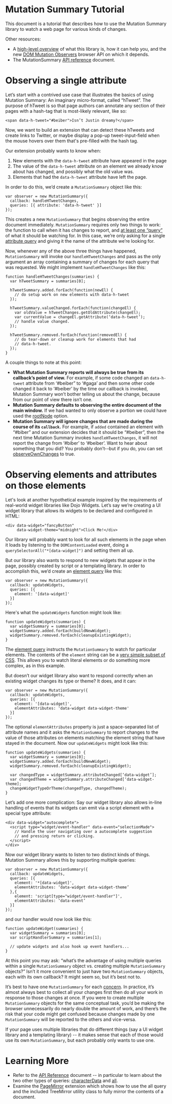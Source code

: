 # Mutation Summary Tutorial #

This document is a tutorial that describes how to use the Mutation Summary library to watch a web page for various kinds of changes.

Other resources:
  * A [high-level overview](https://github.com/rafaelw/mutation-summary) of what this library is, how it can help you, and the new [DOM Mutation Observers](http://dvcs.w3.org/hg/domcore/raw-file/tip/Overview.html#mutation-observers) browser API on which it depends.
  * The MutationSummary [API reference](APIReference.md) document.

# Observing a single attribute #

Let’s start with a contrived use case that illustrates the basics of using Mutation Summary: An imaginary micro-format, called “hTweet”. The purpose of hTweet is so that page authors can annotate any section of their pages with a hash-tag that is most-likely relevant, like so:

```
<span data-h-tweet="#beiber">Isn’t Justin dreamy?</span>
```

Now, we want to build an extension that can detect these hTweets and create links to Twitter, or maybe display a pop-up tweet-input-field when the mouse hovers over them that's pre-filled with the hash tag.

Our extension probably wants to know when:
  1. New elements with the `data-h-tweet` attribute have appeared in the page
  1. The value of the `data-h-tweet` attribute on an element we already know about has changed, and possibly what the old value was.
  1. Elements that had the `data-h-tweet` attribute have left the page.

In order to do this, we’d create a `MutationSummary` object like this:

```
var observer = new MutationSummary({
  callback: handleHTweetChanges,
  queries: [{ attribute: 'data-h-tweet' }]
});
```

This creates a new `MutationSummary` that begins observing the entire document immediately. `MutationSummary` requires only two things to work: the function to call when it has changes to report, and [at least one “query”](APIReference.md#configuration-options) of what it should be watching for. In this case, we’re only asking for a single [attribute query](APIReference.md#the-attribute-query) and giving it the name of the attribute we’re looking for.

Now, whenever any of the above three things have happened, `MutationSummary` will invoke our `handleHTweetChanges` and pass as the only argument an array containing a summary of changes for each query that was requested. We might implement `handleHTweetChanges` like this:

```
function handleHTweetChanges(summaries) {
  var hTweetSummary = summaries[0];

  hTweetSummary.added.forEach(function(newEl) {
    // do setup work on new elements with data-h-tweet
  });

  hTweetSummary.valueChanged.forEach(function(changeEl) {
    var oldValue = hTweetChanges.getOldAttribute(changeEl);
    var currentValue = changeEl.getAttribute(‘data-h-tweet’);
    // handle value changed.
  });

  hTweetSummary.removed.forEach(function(removedEl) {
    // do tear-down or cleanup work for elements that had    
    // data-h-tweet.
  });
}
```

A couple things to note at this point:
  * **What Mutation Summary reports will always be true from its callback’s point of view.** For example, if some code changed an `data-h-tweet` attribute from ‘#beiber” to ‘#gaga’ and then some other code changed it back to ‘#beiber’ by the time our callback is invoked, Mutation Summary won’t bother telling us about the change, because from our point of view there isn’t one.
  * **Mutation Summary defaults to observing the entire document of the main window.** If we had wanted to only observe a portion we could have used the [rootNode](APIReference.md#configuration-options) option.
  * **Mutation Summary will ignore changes that are made during the course of its `callback`.** For example, if `added` contained an element with “#biber” and our extension decides that it should be “#beiber”, then the next time Mutation Summary invokes `handleHTweetChanges`, it will not report the change from ‘#biber’ to ‘#beiber’. Want to hear about something that you did? You probably don’t--but if you do, you can set [observeOwnChanges](APIReference.md#configuration-options) to true.

# Observing elements and attributes on those elements #

Let's look at another hypothetical example inspired by the requirements of real-world widget libraries like Dojo Widgets. Let’s say we’re creating a UI widget library that allows its widgets to be declared and configured in HTML:

```
<div data-widget="fancyButton"   
     data-widget-theme="midnight">Click Me!</div>
```

Our library will probably want to look for all such elements in the page when it loads by listening to the `DOMContentLoaded` event, doing a `querySelectorAll("*[data-widget]")` and setting them all up.

But our library also wants to respond to new widgets that appear in the page, possibly created by script or a templating library. In order to accomplish this, we’d create an [element query](APIReference.md#the-element-query) like this:

```
var observer = new MutationSummary({
  callback: updateWidgets,
  queries: [{
    element: '[data-widget]'
  }]
});
```

Here's what the `updateWidgets` function might look like:

```
function updateWidgets(summaries) {
  var widgetSummary = summaries[0];
  widgetSummary.added.forEach(buildNewWidget);
  widgetSummary.removed.forEach(cleanupExistingWidget);
}
```

The [element query](APIReference.md#the-element-query) instructs the `MutationSummary` to watch for particular elements. The contents of the `element` string can be a [very simple subset of CSS](APIReference.md#supported-selector-syntax). This allows you to watch literal elements or do something more complex, as in this example.

But doesn’t our widget library also want to respond correctly when an existing widget changes its type or theme? It does, and it can:

```
var observer = new MutationSummary({
  callback: updateWidgets,
  queries: [{
    element: '[data-widget]',
    elementAttributes: 'data-widget data-widget-theme'
  }]
});
```

The optional `elementAttributes` property is just a space-separated list of attribute names and it asks the `MutationSummary` to report changes to the value of those attributes on elements matching the element string that have stayed in the document. Now our `updateWidgets` might look like this:

```
function updateWidgets(summaries) {
  var widgetSummary = summaries[0];
  widgetSummary.added.forEach(buildNewWidget);
  widgetSummary.removed.forEach(cleanupExistingWidget);

  var changedType = widgetSummary.attributeChanged[‘data-widget’];
  var changedTheme = widgetSummary.attributeChanged[‘data-widget-theme];
  changeWidgetTypeOrTheme(changedType, changedTheme);
}
```

Let’s add one more complication: Say our widget library also allows in-line handling of events that its widgets can emit via a script element with a special type attribute:

```
<div data-widget="autocomplete">
  <script type="widget/event-handler" data-event="selectionMade">
    // Handle the user navigating over a autocomplete suggestion
    // and pressing return or clicking.
  </script>
</div>
```

Now our widget library wants to listen to two distinct kinds of things. Mutation Summary allows this by supporting multiple queries:

```
var observer = new MutationSummary({
  callback: updateWidgets,
  queries: [{
    element: '*[data-widget]',
    elementAttributes: ‘data-widget data-widget-theme’
  },{
    element: 'script[type="widget/event-handler"]',
    elementAttributes: ‘data-event’
  }]
});
```

and our handler would now look like this:

```
function updateWidget(summaries) {
  var widgetSummary = summaries[0];
  var scriptHandlerSummary = summaries[1];

  // update widgets and also hook up event handlers...
}
```

At this point you may ask: “what’s the advantage of using multiple queries within a single `MutationSummary` object vs. creating multiple `MutationSummary` objects?” Isn’t it more convenient to just have two `MutationSummary` objects, each with its own callback? It might seem so, but it’s best not to.

It’s best to have one `MutationSummary` for each [concern](http://en.wikipedia.org/wiki/Concern_(computer_science)). In practice, it’s almost always best to collect all your changes first then do all your work in response to those changes at once. If you were to create multiple `MutationSummary` objects for the same conceptual task, you’d be making the browser unnecessarily do nearly double the amount of work, and there’s the risk that your code might get confused because changes made by one `MutationSummary` will be reported to the others and vice-versa.

If your page uses multiple libraries that do different things (say a UI widget library and a templating library) -- it makes sense that each of those would use its own `MutationSummary`, but each probably only wants to use one.

# Learning More #

  * Refer to the [API Reference](APIReference.md) document -- in particular to learn about the two other types of queries: [characterData](APIReference.md#the-characterdata-query) and [all](APIReference.md#the-all-query).
  * Examine the [PageMirror](examples/pagemirror_extension) extension which shows how to use the all query and the included TreeMirror utility class to fully mirror the contents of a document.

